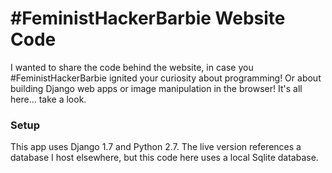 # #FeministHackerBarbie Website Code
I wanted to share the code behind the website, in case you #FeministHackerBarbie ignited your curiosity about programming! Or about building Django web apps or image manipulation in the browser! It's all here... take a look. 

### Setup
This app uses Django 1.7 and Python 2.7. The live version references a database I host elsewhere, but this code here uses a local Sqlite database. 